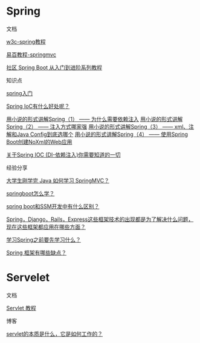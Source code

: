 # Spring

文档

[w3c-spring教程](https://www.w3cschool.cn/wkspring/pesy1icl.html)

[易百教程-springmvc](https://www.yiibai.com/spring_mvc/spring-mvc-tutorial-for-beginners.html)

[社区 Spring Boot 从入门到进阶系列教程](http://www.spring4all.com/article/246)

知识点

[spring入门](https://www.liaoxuefeng.com/article/895887872094400)

[Spring IoC有什么好处呢？](https://www.zhihu.com/question/23277575/answer/24259844)

[用小说的形式讲解Spring（1） —— 为什么需要依赖注入](https://zhuanlan.zhihu.com/p/29426019)
[用小说的形式讲解Spring（2） —— 注入方式哪家强](https://zhuanlan.zhihu.com/p/29629813)
[用小说的形式讲解Spring（3） —— xml、注解和Java Config到底选哪个](https://zhuanlan.zhihu.com/p/29938139)
[用小说的形式讲解Spring（4） —— 使用Spring Boot创建NoXml的Web应用](https://zhuanlan.zhihu.com/p/30344078?group_id=905707244588269568)

[关于Spring IOC (DI-依赖注入)你需要知道的一切](https://zhuanlan.zhihu.com/p/25459839)

经验分享

[大学生刚学完 Java 如何学习 SpringMVC？](https://www.zhihu.com/question/327107482/answer/718731277)

[springboot怎么学？](https://www.zhihu.com/question/50958416/answer/529875117)

[spring boot和SSM开发中有什么区别？](https://www.zhihu.com/question/284488830/answer/618290880)

[Spring，Django，Rails，Express这些框架技术的出现都是为了解决什么问题，现在这些框架都应用在哪些方面？](https://www.zhihu.com/question/25654738/answer/31302541)

[学习Spring之前要先学习什么？](https://zhuanlan.zhihu.com/p/64001753)

[Spring 框架有哪些缺点？](https://www.zhihu.com/question/25255223/answer/31961636)

# Servelet

文档

[Servlet 教程](https://www.runoob.com/servlet/servlet-tutorial.html)

博客

[servlet的本质是什么，它是如何工作的？](https://www.zhihu.com/question/21416727/answer/690289895)

